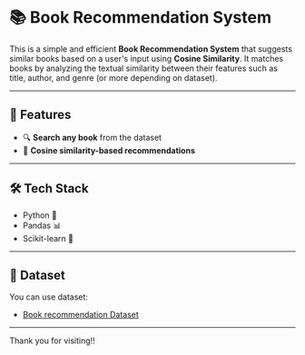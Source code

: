 # 📚 Book Recommendation System

This is a simple and efficient **Book Recommendation System** that suggests similar books based on a user's input using **Cosine Similarity**. It matches books by analyzing the textual similarity between their features such as title, author, and genre (or more depending on dataset).

---

## 🚀 Features

- 🔍 **Search any book** from the dataset
- 🧠 **Cosine similarity-based recommendations**

---

## 🛠️ Tech Stack

- Python 🐍
- Pandas 📊
- Scikit-learn 🔬
  
---

## 📂 Dataset

You can use dataset:
- [Book recommendation Dataset](https://www.kaggle.com/datasets/arashnic/book-recommendation-dataset/data)
  
---

Thank you for visiting!!
